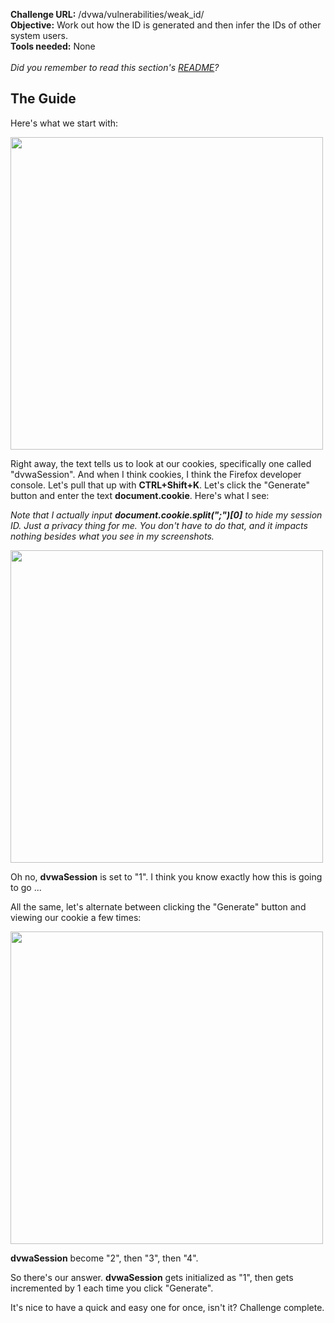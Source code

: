 <b>Challenge URL:</b> /dvwa/vulnerabilities/weak_id/
<br>
<b>Objective:</b> Work out how the ID is generated and then infer the IDs of other system users.
<br>
<b>Tools needed:</b> None
<br><br>
<i>Did you remember to read this section's <a href="https://github.com/mrudy/dvwa-guide-2019/blob/master/low/README.md">README</a>?</i>

<h2><b>The Guide</b></h2>

Here's what we start with:

<img src="https://github.com/mrudy/dvwa-guide-2019/blob/master/low/screenshots/weakform.png" width="500">

Right away, the text tells us to look at our cookies, specifically one called "dvwaSession". And when I think cookies, I think the Firefox developer console. Let's pull that up with <b>CTRL+Shift+K</b>. Let's click the "Generate" button and enter the text <b>document.cookie</b>. Here's what I see:

<i>Note that I actually input <b>document.cookie.split(";")[0]</b> to hide my session ID. Just a privacy thing for me. You don't have to do that, and it impacts nothing besides what you see in my screenshots.</i>

<img src="https://github.com/mrudy/dvwa-guide-2019/blob/master/low/screenshots/weakinitial.png" width="500">

Oh no, <b>dvwaSession</b> is set to "1". I think you know exactly how this is going to go ...

All the same, let's alternate between clicking the "Generate" button and viewing our cookie a few times:

<img src="https://github.com/mrudy/dvwa-guide-2019/blob/master/low/screenshots/weakmultiple.png" width="500">

<b>dvwaSession</b> become "2", then "3", then "4". 

So there's our answer. <b>dvwaSession</b> gets initialized as "1", then gets incremented by 1 each time you click "Generate".

It's nice to have a quick and easy one for once, isn't it? Challenge complete.
